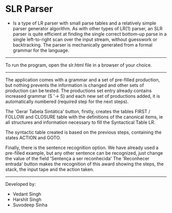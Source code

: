 # SLR Parser
- Is a type of LR parser with small parse tables and a relatively simple parser generator algorithm. As with other types of LR(1) parser, an SLR parser is quite efficient at finding the single correct bottom-up parse in a single left-to-right scan over the input stream, without guesswork or backtracking. The parser is mechanically generated from a formal grammar for the language.

----------------------------------------------------------------------------------------------------

To run the program, open the slr.html file in a browser of your choice.

----------------------------------------------------------------------------------------------------

The application comes with a grammar and a set of pre-filled production, but nothing prevents the information is changed and other sets of production can be tested.
The productions set entry already contains increased grammar (S '-> S) and each new set of productions added, it is automatically numbered (required step for the next steps).

The 'Gerar Tabela Sintática' button, firstly, creates the tables FIRST / FOLLOW and CLOSURE table with the definitions of the canonical items, ie all structures and information necessary to fill the Syntactical Table LR.

The syntactic table created is based on the previous steps, containing the states ACTION and GOTO.

Finally, there is the sentence recognition option. We have already used a pre-filled example, but any other sentence can be recognized, just change the value of the field 'Sentença a ser reconhecida' The 'Reconhecer entrada' button makes the recognition of this award showing the steps, the stack, the input tape and the action taken.


----------------------------------------------------------------------------------------------------

Developed by: 
- Vedant Singh
- Harshit Singh
- Suvodeep Sinha
